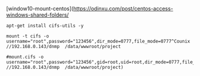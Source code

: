 [window10-mount-centos](https://odinxu.com/post/centos-access-windows-shared-folders/

```
apt-get install cifs-utils -y

mount -t cifs -o username="root",password="123456",dir_mode=0777,file_mode=0777^Counix  //192.168.0.143/dnmp  /data/wwwroot/project

#mount.cifs -o username="root",password="123456",gid=root,uid=root,dir_mode=0777,file_mode=0777,nounix  //192.168.0.143/dnmp  /data/wwwroot/project)
```
